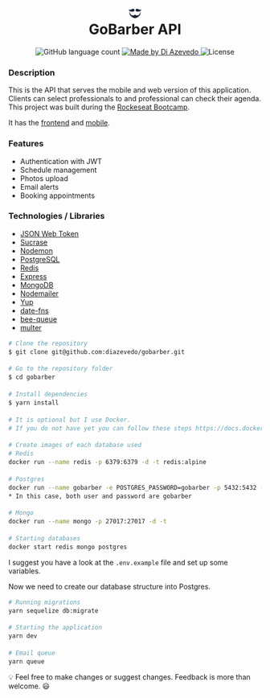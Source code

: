 <h1 align="center">
  <img alt="Gobarber logo" src=".github/logo.svg" width="5%" align="center"/> </br>
  GoBarber API
</h1>

<p align="center">
  <img alt="GitHub language count" src="https://img.shields.io/github/languages/count/diazevedo/gobarber">

  <a href="https://www.linkedin.com/in/diazevedo" target="_blank" >
    <img alt="Made by Di Azevedo" src="https://img.shields.io/badge/made%20by-DiAzevedo-%2325b0e6">
  </a>

  <img alt="License" src="https://img.shields.io/badge/license-MIT-%2304D361">
</p>

### Description

This is the API that serves the mobile and web version of this application.
Clients can select professionals to and professional can check their agenda. This project was built during the [Rockeseat Bootcamp](https://rocketseat.com.br/gostack).

It has the [frontend](https://github.com/diazevedo/gobarber-web) and [mobile](https://github.com/diazevedo/gobarber-mobile).

### Features

- Authentication with JWT
- Schedule management
- Photos upload
- Email alerts
- Booking appointments

### Technologies / Libraries

- [JSON Web Token](https://github.com/auth0/node-jsonwebtoken)
- [Sucrase](https://github.com/alangpierce/sucrase)
- [Nodemon](https://nodemon.io/)
- [PostgreSQL](https://www.postgresql.org/)
- [Redis](https://redis.io/)
- [Express](https://expressjs.com/)
- [MongoDB](https://www.mongodb.com/)
- [Nodemailer](https://nodemailer.com/about/)
- [Yup](https://github.com/jquense/yup)
- [date-fns](https://date-fns.org/)
- [bee-queue](https://github.com/bee-queue/bee-queue)
- [multer](https://github.com/expressjs/multer)

```bash
# Clone the repository
$ git clone git@github.com:diazevedo/gobarber.git

# Go to the repository folder
$ cd gobarber

# Install dependencies
$ yarn install

# It is optional but I use Docker.
# If you do not have yet you can follow these steps https://docs.docker.com/get-started/

# Create images of each database used
# Redis
docker run --name redis -p 6379:6379 -d -t redis:alpine

# Postgres
docker run --name gobarber -e POSTGRES_PASSWORD=gobarber -p 5432:5432 -d postgres
* In this case, both user and password are gobarber

# Mongo
docker run --name mongo -p 27017:27017 -d -t

# Starting databases
docker start redis mongo postgres

```

I suggest you have a look at the `.env.example` file and set up some variables.

Now we need to create our database structure into Postgres.

```bash
# Running migrations
yarn sequelize db:migrate

# Starting the application
yarn dev

# Email queue
yarn queue
```

:bulb: Feel free to make changes or suggest changes. Feedback is more than welcome. :smiley:
